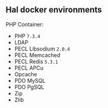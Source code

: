## Hal docker environments

PHP Container:
- PHP `7.3.4`
- LDAP
- PECL Libsodium `2.0.4`
- PECL Memcached
- PECL Redis `5.3.1`
- PECL APCu
- Opcache
- PDO MySQL
- PDO PgSQL
- Zip
- Zlib
